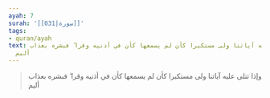 ```yaml
---
ayah: 7
surah: '[[031|سورة]]'
tags:
- quran/ayah
text: وإذا تتلى عليه آياتنا ولى مستكبرا كأن لم يسمعها كأن في أذنيه وقرا ۖ فبشره بعذاب
  أليم
---
```

> وإذا تتلى عليه آياتنا ولى مستكبرا كأن لم يسمعها كأن في أذنيه وقرا ۖ فبشره بعذاب أليم
